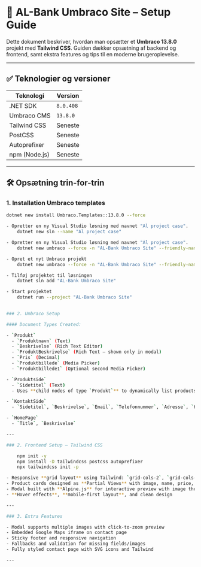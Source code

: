 # 📘 AL-Bank Umbraco Site – Setup Guide

Dette dokument beskriver, hvordan man opsætter et **Umbraco 13.8.0** projekt med **Tailwind CSS**. Guiden dækker opsætning af backend og frontend, samt ekstra features og tips til en moderne brugeroplevelse.

---

## ✅ Teknologier og versioner

| Teknologi         | Version       |
|-------------------|---------------|
| .NET SDK          | `8.0.408`     |
| Umbraco CMS       | `13.8.0`      |
| Tailwind CSS      | Seneste       |
| PostCSS           | Seneste       |
| Autoprefixer      | Seneste       |
| npm (Node.js)     | Seneste       |

---

## 🛠️ Opsætning trin-for-trin

### 1. Installation Umbraco templates

```bash
dotnet new install Umbraco.Templates::13.8.0 --force

- Opretter en ny Visual Studio løsning med navnet "Al project case".
    dotnet new sln --name "Al project case" 

- Opretter en ny Visual Studio løsning med navnet "Al project case".
    dotnet new umbraco --force -n "AL-Bank Umbraco Site" --friendly-name "Nemo" --email "nemo.spaske@live.com" --password "Nemos003s!" --development-database-type SQLite 

- Opret et nyt Umbraco projekt
    dotnet new umbraco --force -n "AL-Bank Umbraco Site" --friendly-name "Nemo" --email "nemo.spaske@live.com" --password "Nemos003s!" --development-database-type SQLite

- Tilføj projektet til løsningen
    dotnet sln add "AL-Bank Umbraco Site"

- Start projektet
    dotnet run --project "AL-Bank Umbraco Site" 

    
### 2. Umbraco Setup

#### Document Types Created:

- `Produkt`
  - `Produktnavn` (Text)
  - `Beskrivelse` (Rich Text Editor)
  - `ProduktBeskrivelse` (Rich Text – shown only in modal)
  - `Pris` (Decimal)
  - `Produktbillede` (Media Picker)
  - `Produktbillede1` (Optional second Media Picker)

- `Produktside`
  - `Sidetitel` (Text)
  - Uses **child nodes of type `Produkt`** to dynamically list products

- `KontaktSide`
  - `Sidetitel`, `Beskrivelse`, `Email`, `Telefonnummer`, `Adresse`, `Kort` (Google Maps iframe)

- `HomePage`
  - `Title`, `Beskrivelse`

---

### 2. Frontend Setup – Tailwind CSS

    npm init -y
    npm install -D tailwindcss postcss autoprefixer
    npx tailwindcss init -p

- Responsive **grid layout** using Tailwind: `grid-cols-2`, `grid-cols-3`, `auto-fit`, `minmax(...)`
- Product cards designed as **Partial Views** with image, name, price, and short description
- Modal built with **Alpine.js** for interactive preview with image thumbnails, zoom, and transitions
- **Hover effects**, **mobile-first layout**, and clean design

---

### 3. Extra Features

- Modal supports multiple images with click-to-zoom preview
- Embedded Google Maps iframe on contact page
- Sticky footer and responsive navigation
- Fallbacks and validation for missing fields/images
- Fully styled contact page with SVG icons and Tailwind

---
